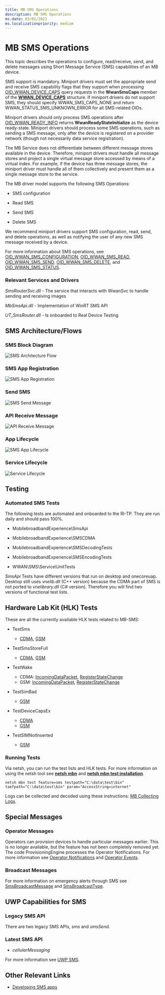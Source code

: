 ```yaml
---
title: MB SMS Operations
description: MB SMS Operations
ms.date: 03/01/2021
ms.localizationpriority: medium
---
```


# MB SMS Operations


This topic describes the operations to configure, read/receive, send, and delete messages using Short Message Service (SMS) capabilities of an MB device.

SMS support is mandatory. Miniport drivers must set the appropriate send and receive SMS capability flags that they support when processing [OID\_WWAN\_DEVICE\_CAPS](./oid-wwan-device-caps.md) query requests in the **WwanSmsCaps** member of the [**WWAN\_DEVICE\_CAPS**](/windows-hardware/drivers/ddi/wwan/ns-wwan-_wwan_device_caps) structure. If miniport drivers do not support SMS, they should specify WWAN\_SMS\_CAPS\_NONE and return WWAN\_STATUS\_SMS\_UNKNOWN\_ERROR for all SMS-related OIDs.

Miniport drivers should only process SMS operations after [OID\_WWAN\_READY\_INFO](./oid-wwan-ready-info.md) returns **WwanReadyStateInitialize** as the device ready-state. Miniport drivers should process some SMS operations, such as sending a SMS message, only after the device is registered on a provider network (though not necessarily data service registration).

The MB Service does not differentiate between different message stores available in the device. Therefore, miniport drivers must handle all message stores and project a single virtual message store accessed by means of a virtual index. For example, if the device has three message stores, the miniport driver must handle all of them collectively and present them as a single message store to the service.

The MB driver model supports the following SMS Operations:

-   SMS configuration

-   Read SMS

-   Send SMS

-   Delete SMS

We recommend miniport drivers support SMS configuration, read, send, and delete operations, as well as notifying the user of any new SMS message received by a device.

For more information about SMS operations, see [OID\_WWAN\_SMS\_CONFIGURATION](./oid-wwan-sms-configuration.md), [OID\_WWAN\_SMS\_READ](./oid-wwan-sms-read.md), [OID\_WWAN\_SMS\_SEND](./oid-wwan-sms-send.md), [OID\_WWAN\_SMS\_DELETE](./oid-wwan-sms-delete.md), and [OID\_WWAN\_SMS\_STATUS](./oid-wwan-sms-status.md).

### Relevant Services and Drivers

*SmsRouterSvc.dll* - The service that interacts with WwanSvc to handle sending and receiving images

*MbSmsApi.dll* - Implementation of WinRT SMS API

*UT_SmsRouter.dll* - Is onboarded to Real Device Testing


## SMS Architecture/Flows

### SMS Block Diagram
![SMS Architecture Flow](images/mb-sms-architecture.png)

### SMS App Registration
![SMS App Registration](images/mb-sms-appregistration.png)

### Send SMS
![SMS Send Message](images/mb-sms-send.png)

### API Receive Message
![API Receive Message](images/mb-sms-apireceive.png)

### App Lifecycle
![SMS App Lifecycle](images/mb-sms-lifecycle.png)

### Service Lifecycle
![Service Lifecycle](images/mb-sms-servicelifecycle.png)

## Testing

### Automated SMS Tests

The following tests are automated and onboarded to the RI-TP. They are run daily and should pass 100%.

* MobilebroadbandExperience\SmsApi

* MobilebroadbandExperience\SMSCDMA

* MobilebroadbandExperience\SMSDecodingTests

* MobilebroadbandExperience\SMSEncodingTests

* WWAN\SMS\Service\UnitTests

*SmsApi* Tests have different versions that run on desktop and onecoreuap. Desktop still uses *vnelib.dll* (C++  version) because the CDMA part of SMS is not ported to *vnelibrary.dll* (C# version). Therefore you will find two versions of functional test lists.

## Hardware Lab Kit (HLK) Tests

These are all the currently available HLK tests related to MB-SMS:

* TestSms
    - [CDMA](/windows-hardware/test/hlk/testref/d089c8f6-8973-4cd0-8931-cdc851dd1ee3), [GSM](/windows-hardware/test/hlk/testref/0045e280-e26a-44fe-88ec-98c6975a713b)

* TestSmsStoreFull
    - [CDMA](/windows-hardware/test/hlk/testref/fe377fdd-5fd6-40c4-a032-37f5d14a4c37), [GSM](/windows-hardware/test/hlk/testref/836c93b2-d6f4-4b23-b4af-d14d01547f08)

* TestWake
    - CDMA: [IncomingDataPacket](/windows-hardware/test/hlk/testref/eab2386a-1936-48d9-bdc2-3c89d5372fc5), [RegisterStateChange](/windows-hardware/test/hlk/testref/d10ef539-a40f-4496-8183-c4d57c7eaf40)
    - GSM: [IncomingDataPacket](/windows-hardware/test/hlk/testref/dab51ae1-91fc-4ce8-87e7-954a9128fce7), [RegisterStateChange](/windows-hardware/test/hlk/testref/0f3f0b8f-356c-4434-ab35-3208e6e1631f) 

* TestSimBad
    - [GSM](/windows-hardware/test/hlk/testref/2be175c8-69a0-45a8-ad8a-01efa2cb393c)

* TestDeviceCapsEx
    - [CDMA](/windows-hardware/test/hlk/testref/e4ec5199-0841-4864-ac17-b6b71f81cdf3)
    - [GSM](/windows-hardware/test/hlk/testref/75c812d5-8c7d-4589-8336-7d72f2feb987)

* TestSIMNotInserted
    - [GSM](/windows-hardware/test/hlk/testref/92b164f7-c0e6-4231-99e7-e51070c4bdf6)

### Running Tests 

Via netsh, you can run the test lists and HLK tests. For more information on using the netsh tool see [**netsh mbn**](/windows-server/networking/technologies/netsh/netsh-mbn)  and [**netsh mbn test installation**](mb-netsh-mbn-test.md).

```
netsh mbn test feature=sms testpath="C:\data\test\bin" taefpath="C:\data\test\bin" param="AccessString=internet"
```

Logs can be collected and decoded using these instructions: [MB Collecting Logs](mb-collecting-logs.md).

## Special Messages

### Operator Messages

Operators can provision devices to handle particular messages earlier. This is no longer available, but the feature has not been completely removed yet. The code ProvisioningEngine processes the Operator Notifications. For more information see [Operator Notifications](../mobilebroadband/enabling-mobile-operator-notifications-and-system-events.md) and 
[Operator Events](../mobilebroadband/mobile-operator-notification-event-technical-details.md).

### Broadcast Messages

For more information on emergency alerts through SMS see [SmsBroadcastMessage](/uwp/api/windows.devices.sms.smsbroadcastmessage) and [SmsBroadcastType](/uwp/api/windows.devices.sms.smsbroadcasttype).


## UWP Capabilities for SMS

### Legacy SMS API
There are two legacy SMS APIs, *sms* and *smsSend*.

### Latest SMS API

* *cellularMessaging*

For more information see [UWP SMS](/uwp/api/Windows.Devices.Sms).

## Other Relevant Links

* [Developing SMS apps](../mobilebroadband/developing-sms-apps.md)